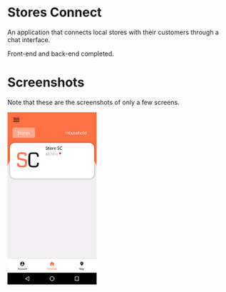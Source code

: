 # Stores Connect

An application that connects local stores with their customers through a chat interface. 

Front-end and back-end completed.

# Screenshots
Note that these are the screenshots of only a few screens.  

<img src="/screenshots/home.png" alt="home" width="200"/>
